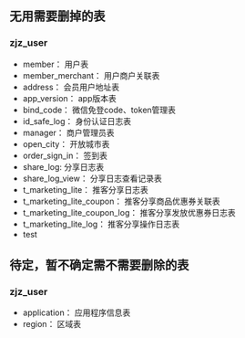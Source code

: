 ## 无用需要删掉的表
### zjz_user
- member： 用户表
- member_merchant： 用户商户关联表
- address： 会员用户地址表
- app_version： app版本表
- bind_code： 微信免登code、token管理表
- id_safe_log： 身份认证日志表
- manager： 商户管理员表
- open_city： 开放城市表
- order_sign_in： 签到表
- share_log: 分享日志表
- share_log_view： 分享日志查看记录表
- t_marketing_lite： 推客分享日志表
- t_marketing_lite_coupon： 推客分享商品优惠券关联表
- t_marketing_lite_coupon_log： 推客分享发放优惠券日志表
- t_marketing_lite_log： 推客分享操作日志表
- test


## 待定，暂不确定需不需要删除的表
### zjz_user
- application： 应用程序信息表
- region： 区域表